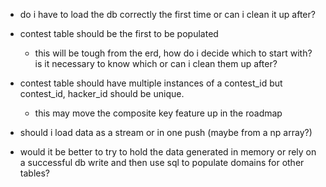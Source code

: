 - do i have to load the db correctly the first time or can i clean it up after?

- contest table should be the first to be populated
    - this will be tough from the erd, how do i decide which to start with?  is it necessary to know which or can i clean them up after?

- contest table should have multiple instances of a contest_id but contest_id, hacker_id should be unique.  
    - this may move the composite key feature up in the roadmap

- should i load data as a stream or in one push (maybe from a np array?)

- would it be better to try to hold the data generated in memory or rely on a successful db write and then use sql to populate domains for other tables?